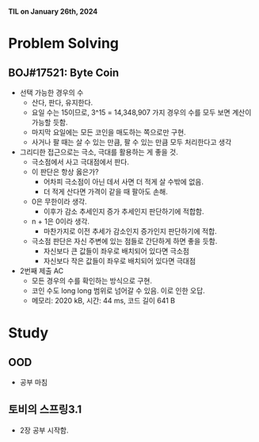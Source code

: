 **TIL on January 26th, 2024**

# Problem Solving
## BOJ#17521: Byte Coin
* 선택 가능한 경우의 수
    - 산다, 판다, 유지한다.
    - 요일 수는 15이므로, 3^15 = 14,348,907 가지 경우의 수를 모두 보면 계산이 가능할 듯함.
    - 마지막 요일에는 모든 코인을 매도하는 쪽으로만 구현.
    - 사거나 팔 때는 살 수 있는 만큼, 팔 수 있는 만큼 모두 처리한다고 생각
* 그리디한 접근으로는 극소, 극대를 활용하는 게 좋을 것.
    - 극소점에서 사고 극대점에서 판다.
    - 이 판단은 항상 옳은가?
        + 어차피 극소점이 아닌 데서 사면 더 적게 살 수밖에 없음.
        + 더 적게 산다면 가격이 같을 때 팔아도 손해.
    - 0은 무한이라 생각.
        + 이후가 감소 추세인지 증가 추세인지 판단하기에 적합함.
    - n + 1은 0이라 생각.
        + 마찬가지로 이전 추세가 감소인지 증가인지 판단하기에 적합.
    - 극소점 판단은 자신 주변에 있는 점들로 간단하게 하면 좋을 듯함.
        + 자신보다 큰 값들이 좌우로 배치되어 있다면 극소점
        + 자신보다 작은 값들이 좌우로 배치되어 있다면 극대점
* 2번째 제출 AC
    - 모든 경우의 수를 확인하는 방식으로 구현.
    - 코인 수도 long long 범위로 넘어갈 수 있음. 이로 인한 오답.
    - 메모리: 2020 kB, 시간: 44 ms, 코드 길이 641 B

# Study
## OOD
* 공부 마침

## 토비의 스프링3.1
* 2장 공부 시작함.

